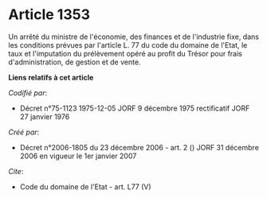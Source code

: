# Article 1353

Un arrêté du ministre de l'économie, des finances et de l'industrie fixe, dans les conditions prévues par l'article L. 77 du
code du domaine de l'Etat, le taux et l'imputation du prélèvement opéré au profit du Trésor pour frais d'administration, de
gestion et de vente.

**Liens relatifs à cet article**

_Codifié par_:

  - Décret n°75-1123 1975-12-05 JORF 9 décembre 1975 rectificatif JORF 27 janvier 1976

_Créé par_:

  - Décret n°2006-1805 du 23 décembre 2006 - art. 2 () JORF 31 décembre 2006 en vigueur le 1er janvier 2007

_Cite_:

  - Code du domaine de l'Etat - art. L77 (V)
